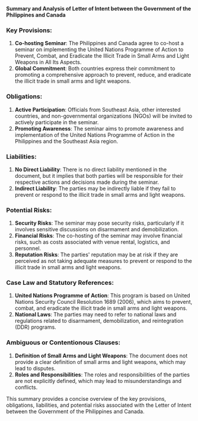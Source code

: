 **Summary and Analysis of Letter of Intent between the Government of the Philippines and Canada**

### **Key Provisions:**

1.  **Co-hosting Seminar**: The Philippines and Canada agree to co-host a seminar on implementing the United Nations Programme of Action to Prevent, Combat, and Eradicate the Illicit Trade in Small Arms and Light Weapons in All Its Aspects.
2.  **Global Commitment**: Both countries express their commitment to promoting a comprehensive approach to prevent, reduce, and eradicate the illicit trade in small arms and light weapons.

### **Obligations:**

1.  **Active Participation**: Officials from Southeast Asia, other interested countries, and non-governmental organizations (NGOs) will be invited to actively participate in the seminar.
2.  **Promoting Awareness**: The seminar aims to promote awareness and implementation of the United Nations Programme of Action in the Philippines and the Southeast Asia region.

### **Liabilities:**

1.  **No Direct Liability**: There is no direct liability mentioned in the document, but it implies that both parties will be responsible for their respective actions and decisions made during the seminar.
2.  **Indirect Liability**: The parties may be indirectly liable if they fail to prevent or respond to the illicit trade in small arms and light weapons.

### **Potential Risks:**

1.  **Security Risks**: The seminar may pose security risks, particularly if it involves sensitive discussions on disarmament and demobilization.
2.  **Financial Risks**: The co-hosting of the seminar may involve financial risks, such as costs associated with venue rental, logistics, and personnel.
3.  **Reputation Risks**: The parties' reputation may be at risk if they are perceived as not taking adequate measures to prevent or respond to the illicit trade in small arms and light weapons.

### **Case Law and Statutory References:**

1.  **United Nations Programme of Action**: This program is based on United Nations Security Council Resolution 1689 (2006), which aims to prevent, combat, and eradicate the illicit trade in small arms and light weapons.
2.  **National Laws**: The parties may need to refer to national laws and regulations related to disarmament, demobilization, and reintegration (DDR) programs.

### **Ambiguous or Contentionous Clauses:**

1.  **Definition of Small Arms and Light Weapons**: The document does not provide a clear definition of small arms and light weapons, which may lead to disputes.
2.  **Roles and Responsibilities**: The roles and responsibilities of the parties are not explicitly defined, which may lead to misunderstandings and conflicts.

This summary provides a concise overview of the key provisions, obligations, liabilities, and potential risks associated with the Letter of Intent between the Government of the Philippines and Canada.